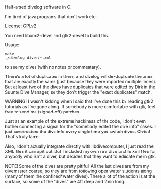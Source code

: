 Half-arsed divelog software in C.

I'm tired of java programs that don't work etc.

License: GPLv2

You need libxml2-devel and gtk2-devel to build this.

Usage:

	make
	./divelog dives/*.xml

to see my dives (with no notes or commentary).

There's a lot of duplicates in there, and divelog will de-duplicate the
ones that are exactly the same (just because they were imported multiple
times).  But at least two of the dives have duplicates that were edited
by Dirk in the Suunto Dive Manager, so they don't trigger the "exact
duplicates" match.

WARNING! I wasn't kidding when I said that I've done this by reading
gtk2 tutorials as I've gone along.  If somebody is more comfortable with
gtk, feel free to send me (signed-off) patches.

Just as an example of the extreme hackiness of the code, I don't even
bother connecting a signal for the "somebody edited the dive info"
cases.  I just save/restore the dive info every single time you switch
dives.  Christ! That's truly lame.

Also, I don't actually integrate directly with libdivecomputer, I just
read the XML files it can spit out.  But I included my own raw dive
profile xml files for anybody who isn't a diver, but decides that they
want to educate me in gtk.

NOTE! Some of the dives are pretty pitiful.  All the last dives are from
my divemaster course, so they are from following open water students
along (many of them the confined*water dives).  There a lot of the
action is at the surface, so some of the "dives" are 4ft deep and 2min
long.
